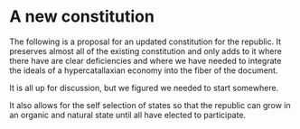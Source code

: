 
# A new constitution

The following is a proposal for an updated constitution for the republic.  It preserves almost all of the existing constitution and only adds to it where there have are clear deficiencies and where we have needed to integrate the ideals of a hypercatallaxian economy into the fiber of the document.

It is all up for discussion, but we figured we needed to start somewhere.

It also allows for the self selection of states so that the republic can grow in an organic and natural state until all have elected to participate.
